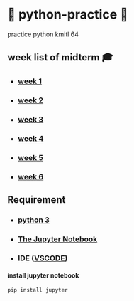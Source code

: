 # 🐍 python-practice 🐍
practice python kmitl 64

## week list of midterm 🎓
- ### [week 1](./week0/)
- ### [week 2](./week1/)
- ### [week 3](./week2/)
- ### [week 4](./week3/)
- ### [week 5](./week4/)
- ### [week 6](./week5/)
  
## Requirement
- ### [python 3](https://www.python.org/downloads/)
- ### [The Jupyter Notebook](https://jupyter.org/install)
- ### IDE ([VSCODE](https://code.visualstudio.com/))

#### install jupyter notebook
```
pip install jupyter
```